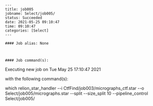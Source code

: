 
    ---
    title: job005
    jobname: Select/job005/
    status: Succeeded
    date: 2021-05-25 09:10:47
    time: 09:10:47
    categories: [Select]
    ---
    
    #### Job alias: None
    
    
    
    #### Job command(s):
    
    
 
 Executing new job on Tue May 25 17:10:47 2021
 
 with the following command(s): 

which relion_star_handler --i CtfFind/job003/micrographs_ctf.star --o Select/job005/micrographs.star --split  --size_split 10  --pipeline_control Select/job005/
 
 

    
